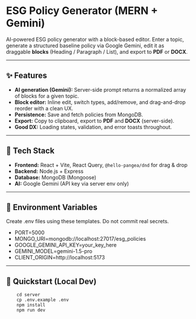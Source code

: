 # ESG Policy Generator (MERN + Gemini)

AI-powered ESG policy generator with a block-based editor. Enter a topic, generate a structured baseline policy via Google Gemini, edit it as draggable **blocks** (Heading / Paragraph / List), and export to **PDF** or **DOCX**.

---

## ✨ Features

- **AI generation (Gemini):** Server-side prompt returns a normalized array of blocks for a given topic.
- **Block editor:** Inline edit, switch types, add/remove, and drag-and-drop reorder with a clean UX.
- **Persistence:** Save and fetch policies from MongoDB.
- **Export:** Copy to clipboard, export to **PDF** and **DOCX** (server-side).
- **Good DX:** Loading states, validation, and error toasts throughout.

---

## 🧱 Tech Stack

- **Frontend:** React + Vite, React Query, `@hello-pangea/dnd` for drag & drop  
- **Backend:** Node.js + Express  
- **Database:** MongoDB (Mongoose)  
- **AI:** Google Gemini (API key via server env only)  

---

## 🔑 Environment Variables
Create .env files using these templates. Do not commit real secrets.
- PORT=5000
- MONGO_URI=mongodb://localhost:27017/esg_policies
- GOOGLE_GEMINI_API_KEY=your_key_here
- GEMINI_MODEL=gemini-1.5-pro
- CLIENT_ORIGIN=http://localhost:5173

---

## 🚀 Quickstart (Local Dev)
```
    cd server
    cp .env.example .env
    npm install
    npm run dev

```